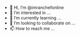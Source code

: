 - 👋 Hi, I’m @imranchefonline
- 👀 I’m interested in ...
- 🌱 I’m currently learning ...
- 💞️ I’m looking to collaborate on ...
- 📫 How to reach me ...

<!---
imranchefonline/imranchefonline is a ✨ special ✨ repository because its `README.md` (this file) appears on your GitHub profile.
You can click the Preview link to take a look at your changes.
--->
